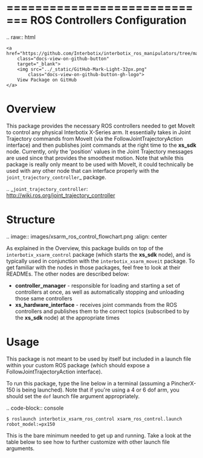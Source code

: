 =============================
ROS Controllers Configuration
=============================

.. raw:: html

    <a href="https://github.com/Interbotix/interbotix_ros_manipulators/tree/main/interbotix_ros_xsarms/interbotix_xsarm_ros_control"
        class="docs-view-on-github-button"
        target="_blank">
        <img src="../_static/GitHub-Mark-Light-32px.png"
            class="docs-view-on-github-button-gh-logo">
        View Package on GitHub
    </a>

Overview
========

This package provides the necessary ROS controllers needed to get MoveIt to control any physical
Interbotix X-Series arm. It essentially takes in Joint Trajectory commands from MoveIt (via the
FollowJointTrajectoryAction interface) and then publishes joint commands at the right time to the
**xs_sdk** node. Currently, only the 'position' values in the Joint Trajectory messages are used
since that provides the smoothest motion. Note that while this package is really only meant to be
used with MoveIt, it could technically be used with any other node that can interface properly with
the `joint_trajectory_controller`_ package.

.. _`joint_trajectory_controller`: http://wiki.ros.org/joint_trajectory_controller

Structure
=========

.. image:: images/xsarm_ros_control_flowchart.png
    :align: center

As explained in the Overview, this package builds on top of the `interbotix_xsarm_control` package
(which starts the **xs_sdk** node), and is typically used in conjunction with the
`interbotix_xsarm_moveit` package. To get familiar with the nodes in those packages, feel free to
look at their READMEs. The other nodes are described below:

-   **controller_manager** - responsible for loading and starting a set of controllers at once, as
    well as automatically stopping and unloading those same controllers
-   **xs_hardware_interface** - receives joint commands from the ROS controllers and publishes them
    to the correct topics (subscribed to by the **xs_sdk** node) at the appropriate times

Usage
=====

This package is not meant to be used by itself but included in a launch file within your custom ROS
package (which should expose a FollowJointTrajectoryAction interface).

To run this package, type the line below in a terminal (assuming a PincherX-150 is being launched).
Note that if you're using a 4 or 6 dof arm, you should set the `dof` launch file argument
appropriately.

.. code-block:: console

    $ roslaunch interbotix_xsarm_ros_control xsarm_ros_control.launch robot_model:=px150

This is the bare minimum needed to get up and running. Take a look at the table below to see how to
further customize with other launch file arguments.
